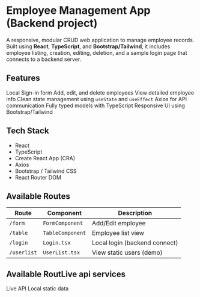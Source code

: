 # Employee Management App (Backend project)

A responsive, modular CRUD web application to manage employee records. Built using **React**, **TypeScript**, and **Bootstrap/Tailwind**, it includes employee listing, creation, editing, deletion, and a sample login page that connects to a backend server.


## Features

Local Sign-in form
Add, edit, and delete employees
View detailed employee info
Clean state management using `useState` and `useEffect`
Axios for API communication
Fully typed models with TypeScript
Responsive UI using Bootstrap/Tailwind


## Tech Stack

- React
- TypeScript
- Create React App (CRA)
- Axios
- Bootstrap / Tailwind CSS
- React Router DOM


## Available Routes

| Route       | Component        | Description                  |
|-------------|------------------|------------------------------|
| `/form`     | `FormComponent`  | Add/Edit employee            |
| `/table`    | `TableComponent` | Employee list view           |
| `/login`    | `Login.tsx`      | Local login (backend connect) |
| `/userlist` | `UserList.tsx`   | View static users (demo)     |



## Available RoutLive api services

Live API
Local static data 







